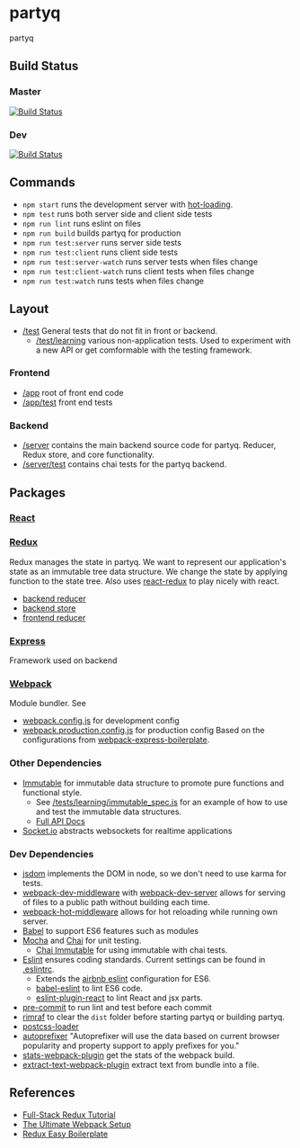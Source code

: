 # partyq
partyq

## Build Status
### Master
[![Build Status](https://travis-ci.org/CSUN-Comp490/partyq.svg?branch=master)](https://travis-ci.org/CSUN-Comp490/partyq)

### Dev
[![Build Status](https://travis-ci.org/CSUN-Comp490/partyq.svg?branch=dev)](https://travis-ci.org/CSUN-Comp490/partyq)

## Commands
  - `npm start` runs the development server with [hot-loading](https://github.com/gaearon/react-hot-loader).
  - `npm test` runs both server side and client side tests
  - `npm run lint` runs eslint on files
  - `npm run build` builds partyq for production
  - `npm run test:server` runs server side tests
  - `npm run test:client` runs client side tests
  - `npm run test:server-watch` runs server tests when files change
  - `npm run test:client-watch` runs client tests when files change
  - `npm run test:watch` runs tests when files change

## Layout
  - [/test](test/) General tests that do not fit in front or backend.
    - [/test/learning](test/learning) various non-application tests. Used to experiment with a new API or get comformable with the testing framework.

### Frontend
  - [/app](app/) root of front end code
  - [/app/test](app/test) front end tests

### Backend
  - [/server](server/) contains the main backend source code for partyq. Reducer, Redux store, and core functionality.
  - [/server/test](server/test/) contains chai tests for the partyq backend.

## Packages

### [React](https://facebook.github.io/react/)

### [Redux](http://redux.js.org/)
Redux manages the state in partyq. We want to represent our application's state as an immutable tree data structure. We change the state by applying function to the state tree. Also uses [react-redux](https://github.com/rackt/react-redux) to play nicely with react.
  - [backend reducer](server/reducer.js)
  - [backend store](server/store.js)
  - [frontend reducer](app/reducer.js)

### [Express](http://expressjs.com/)
Framework used on backend

### [Webpack](https://webpack.github.io/)
Module bundler. See
  - [webpack.config.js](webpack.config.js) for development config
  - [webpack.production.config.js](webpack.production.config.js) for production config
Based on the configurations from [webpack-express-boilerplate](https://github.com/christianalfoni/webpack-express-boilerplate).

### Other Dependencies
  - [Immutable](https://facebook.github.io/immutable-js/) for immutable data structure to promote pure functions and functional style.
    - See [/tests/learning/immutable_spec.js](tests/learning/immutable_spec.js) for an example of how to use and test the immutable data structures.
    - [Full API Docs](https://facebook.github.io/immutable-js/docs/#/)
  - [Socket.io](http://socket.io/) abstracts websockets for realtime applications

### Dev Dependencies
  - [jsdom](https://github.com/tmpvar/jsdom) implements the DOM in node, so we don't need to use karma for tests.
  - [webpack-dev-middleware](https://github.com/webpack/webpack-dev-middleware) with [webpack-dev-server](https://webpack.github.io/docs/webpack-dev-server.html) allows for serving of files to a public path without building each time.
  - [webpack-hot-middleware](https://github.com/glenjamin/webpack-hot-middleware) allows for hot reloading while running own server.
  - [Babel](https://babeljs.io/) to support ES6 features such as modules
  - [Mocha](https://mochajs.org/) and [Chai](http://chaijs.com/) for unit testing.
    - [Chai Immutable](https://github.com/astorije/chai-immutable) for using immutable with chai tests.
  - [Eslint](http://eslint.org/) ensures coding standards. Current settings can be found in [.eslintrc](.eslintrc).
    - Extends the [airbnb eslint](https://github.com/airbnb/javascript/tree/master/packages/eslint-config-airbnb) configuration for ES6.
    - [babel-eslint](https://github.com/babel/babel-eslint) to lint ES6 code.
    - [eslint-plugin-react](https://github.com/yannickcr/eslint-plugin-react) to lint React and jsx parts.
  - [pre-commit](https://github.com/observing/pre-commit) to run lint and test before each commit
  - [rimraf](https://github.com/isaacs/rimraf) to clear the `dist` folder before starting partyq or building partyq.
  - [postcss-loader](https://github.com/postcss/postcss-loader)
  - [autoprefixer](https://github.com/postcss/autoprefixer) "Autoprefixer will use the data based on current browser popularity and property support to apply prefixes for you."
  - [stats-webpack-plugin](https://github.com/unindented/stats-webpack-plugin) get the stats of the webpack build.
  - [extract-text-webpack-plugin](https://github.com/webpack/extract-text-webpack-plugin) extract text from bundle into a file.


## References
  - [Full-Stack Redux Tutorial](http://teropa.info/blog/2015/09/10/full-stack-redux-tutorial.html)
  - [The Ultimate Webpack Setup](http://www.christianalfoni.com/articles/2015_04_19_The-ultimate-webpack-setup)
  - [Redux Easy Boilerplate](https://github.com/anorudes/redux-easy-boilerplate)
